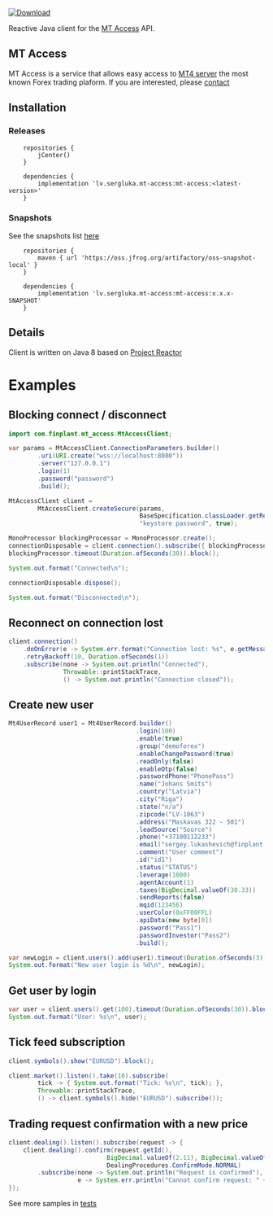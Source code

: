 [ ![Download](https://api.bintray.com/packages/sergluka/maven/mt-access/images/download.svg) ](https://bintray.com/sergluka/maven/mt-access/1.0.0/link)

Reactive Java client for the [MT Access](https://sergeylukashevich.github.io/mt-access-doc) API.

## MT Access

MT Access is a service that allows easy access to [MT4 server](https://www.metatrader4.com/en/brokers/api) 
the most known Forex trading plaform. If you are interested, please [contact](mailto:sergey.lukashevich@finplant.com?subject=MT%20Access)

## Installation

### Releases

        repositories {
            jCenter()
        }
        
        dependencies {
            implementation 'lv.sergluka.mt-access:mt-access:<latest-version>'
        }

### Snapshots

See the snapshots list [here](https://oss.jfrog.org/artifactory/oss-snapshot-local/lv/sergluka/mt-access/mt-access/)

        repositories {
            maven { url 'https://oss.jfrog.org/artifactory/oss-snapshot-local' }
        }
        
        dependencies {
            implementation 'lv.sergluka.mt-access:mt-access:x.x.x-SNAPSHOT'
        }

## Details

Client is written on Java 8 based on [Project Reactor](https://projectreactor.io/)

# Examples

## Blocking connect / disconnect

```java
import com.finplant.mt_access.MtAccessClient;

var params = MtAccessClient.ConnectionParameters.builder()
        .uri(URI.create("wss://localhost:8080"))
        .server("127.0.0.1")
        .login(1)
        .password("password")
        .build();

MtAccessClient client = 
        MtAccessClient.createSecure(params,
                                    BaseSpecification.classLoader.getResourceAsStream("keystore.jks"),
                                    "keystore password", true);

MonoProcessor blockingProcessor = MonoProcessor.create();
connectionDisposable = client.connection().subscribe({ blockingProcessor.onNext(true) })
blockingProcessor.timeout(Duration.ofSeconds(30)).block();

System.out.format("Connected\n");

connectionDisposable.dispose();

System.out.format("Disconnected\n");
```

## Reconnect on connection lost

```java
client.connection()
    .doOnError(e -> System.err.format("Connection lost: %s", e.getMessage()))
    .retryBackoff(10, Duration.ofSeconds(1))
    .subscribe(none -> System.out.println("Connected"),
               Throwable::printStackTrace,
               () -> System.out.println("Connection closed"));
```

## Create new user
```java
Mt4UserRecord user1 = Mt4UserRecord.builder()
                                   .login(100)
                                   .enable(true)
                                   .group("demoforex")
                                   .enableChangePassword(true)
                                   .readOnly(false)
                                   .enableOtp(false)
                                   .passwordPhone("PhonePass")
                                   .name("Johans Smits")
                                   .country("Latvia")
                                   .city("Riga")
                                   .state("n/a")
                                   .zipcode("LV-1063")
                                   .address("Maskavas 322 - 501")
                                   .leadSource("Source")
                                   .phone("+37100112233")
                                   .email("sergey.lukashevich@finplant.com")
                                   .comment("User comment")
                                   .id("id1")
                                   .status("STATUS")
                                   .leverage(1000)
                                   .agentAccount(1)
                                   .taxes(BigDecimal.valueOf(30.33))
                                   .sendReports(false)
                                   .mqid(123456)
                                   .userColor(0xFF00FFL)
                                   .apiData(new byte[0])
                                   .password("Pass1")
                                   .passwordInvestor("Pass2")
                                   .build();

var newLogin = client.users().add(user1).timeout(Duration.ofSeconds(3)).block();
System.out.format("New user login is %d\n", newLogin);

```

## Get user by login

```java
var user = client.users().get(100).timeout(Duration.ofSeconds(30)).block();
System.out.format("User: %s\n", user);

```

## Tick feed subscription

```java
client.symbols().show("EURUSD").block();

client.market().listen().take(10).subscribe(
        tick -> { System.out.format("Tick: %s\n", tick); },
        Throwable::printStackTrace,
        () -> client.symbols().hide("EURUSD").subscribe());
```

## Trading request confirmation with a new price

```java
client.dealing().listen().subscribe(request -> {
    client.dealing().confirm(request.getId(),
                           BigDecimal.valueOf(2.11), BigDecimal.valueOf(2.12),
                           DealingProcedures.ConfirmMode.NORMAL)
        .subscribe(none -> System.out.println("Request is confirmed"),
                   e -> System.err.println("Cannot confirm request: " + e.getMessage()));
});

```

See more samples in [tests](src/test-integration/groovy/com/finplant/mt_access_client/) 


